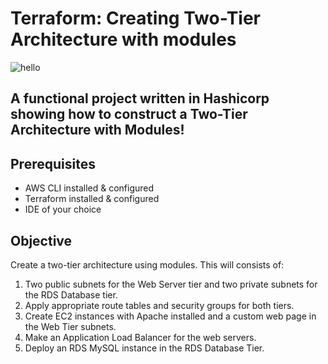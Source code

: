  # Terraform: Creating Two-Tier Architecture with modules

![hello](https://user-images.githubusercontent.com/109822667/229891846-34afaf2f-2569-45f3-844e-4b4694015990.jpg)

 
## A functional project written in Hashicorp showing how to construct a Two-Tier Architecture with Modules!

## Prerequisites
* AWS CLI installed & configured
* Terraform installed & configured
* IDE of your choice

## Objective

Create a two-tier architecture using modules. This will consists of:
1. Two public subnets for the Web Server tier and two private subnets for the RDS Database tier.
2. Apply appropriate route tables and security groups for both tiers.
3. Create EC2 instances with Apache installed and a custom web page in the Web Tier subnets.
4. Make an Application Load Balancer for the web servers.
5. Deploy an RDS MySQL instance in the RDS Database Tier.
